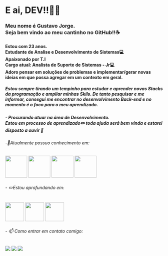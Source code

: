 # E ai, DEV!!👋🏽
### Meu nome é Gustavo Jorge. <br/>Seja bem vindo ao meu cantinho no GitHub!!:coffee:
#### Estou com 23 anos. <br/> Estudante de Analise e Desenvolvimento de Sistemas💻<br/> Apaixonado por T.I  <br/> Cargo atual: Analista de Suporte de Sistemas - Jr💻 <br/> Adoro pensar em soluções de problemas e implementar/gerar novas ideias em que possa agregar em um contexto em geral.
##### Estou sempre tirando um tempinho para estudar e aprender novas Stacks da programação e ampliar minhas Skils. De tanto pesquisar e me informar, consegui me encontrar no desenvolvimento **Back-end** e no momento é o foco para o meu aprendizado. 
##### - Procurando atuar na área de Desenvolvimento. <br/> Estou em processo de aprendizado✏️ toda ajuda será bem vinda e estarei disposto a ouvir 🤗

###### -🌱Atualmente possuo conhecimento em: 
<img src="https://cdn.jsdelivr.net/gh/devicons/devicon/icons/java/java-original.svg" width="70" height="70"/> <img src="https://img2.gratispng.com/20171217/033/letter-c-png-5a36954d474e54.1991877715135266052921.jpg" width="70" height="70"/> <img src="https://cdn-icons-png.flaticon.com/512/25/25231.png" width="70" height="70"/> <img src="https://cdn-icons-png.flaticon.com/512/174/174854.png" width="70" height="70"/> 


###### - ✏️Estou aprofundando em:
<img src="https://cdn.jsdelivr.net/gh/devicons/devicon/icons/java/java-original.svg" width="60" height="60"/> <img src="https://w7.pngwing.com/pngs/1016/373/png-transparent-microsoft-sql-server-computer-icons-sql-server-express-others.png" width="60" height="60"/> <img src="https://cdn-icons-png.flaticon.com/512/732/732190.png" width="60" height="60"/> 


###### - 📫 Como entrar em contato comigo:

<div>
<a href="https://www.instagram.com/gustavo.jorgge/" target="_blank"><img src="https://img.shields.io/badge/-Instagram-%23E4405F?style=for-the-badge&logo=instagram&logoColor=white" target="_blank"></a>
<a href="https://www.linkedin.com/in/gustavojorgge/" target="_blank"><img src="https://img.shields.io/badge/-LinkedIn-%230077B5?style=for-the-badge&logo=linkedin&logoColor=white" target="_blank"></a>
<a href = "gustavo.jorge1207@gmail.com"><img src="https://img.shields.io/badge/Gmail-D14836?style=for-the-badge&logo=gmail&logoColor=white" target="_blank"></a>
<div>
